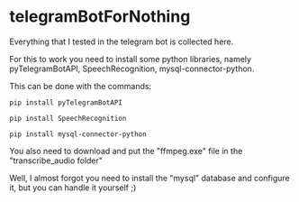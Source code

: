 # telegramBotForNothing
Everything that I tested in the telegram bot is collected here.

For this to work you need to install some python libraries, namely
pyTelegramBotAPI, SpeechRecognition, mysql-connector-python.

This can be done with the commands:

`pip install pyTelegramBotAPI`

`pip install SpeechRecognition`

`pip install mysql-connector-python`

You also need to download and put the "ffmpeg.exe" file in the "transcribe_audio folder"

Well, I almost forgot you need to install the "mysql" database and configure it, but you can handle it yourself ;)
